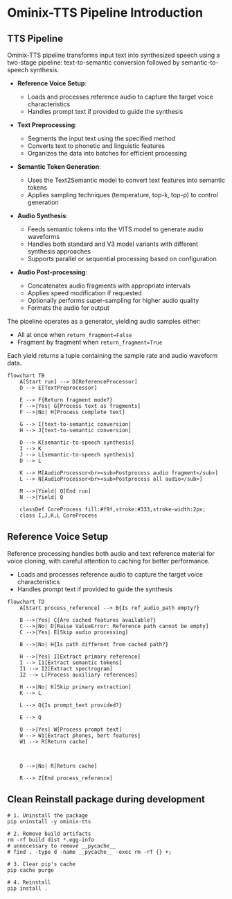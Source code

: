 # Ominix-TTS Pipeline Introduction
## TTS Pipeline

Ominix-TTS pipeline transforms input text into synthesized speech using a two-stage pipeline: text-to-semantic conversion followed by semantic-to-speech synthesis.

- **Reference Voice Setup**:
    - Loads and processes reference audio to capture the target voice characteristics
    - Handles prompt text if provided to guide the synthesis

- **Text Preprocessing**:
   - Segments the input text using the specified method
   - Converts text to phonetic and linguistic features
   - Organizes the data into batches for efficient processing

- **Semantic Token Generation**:
   - Uses the Text2Semantic model to convert text features into semantic tokens
   - Applies sampling techniques (temperature, top-k, top-p) to control generation

- **Audio Synthesis**:
   - Feeds semantic tokens into the VITS model to generate audio waveforms
   - Handles both standard and V3 model variants with different synthesis approaches
   - Supports parallel or sequential processing based on configuration

- **Audio Post-processing**:
   - Concatenates audio fragments with appropriate intervals
   - Applies speed modification if requested
   - Optionally performs super-sampling for higher audio quality
   - Formats the audio for output

The pipeline operates as a generator, yielding audio samples either:
- All at once when `return_fragment=False`
- Fragment by fragment when `return_fragment=True`

Each yield returns a tuple containing the sample rate and audio waveform data.      

```mermaid
flowchart TB
    A[Start run] --> D[ReferenceProcessor]
    D --> E[TextPreprocessor]
    
    E --> F{Return fragment mode?}
    F -->|Yes| G[Process text as fragments]
    F -->|No| H[Process complete text]
    
    G --> I[text-to-semantic conversion]
    H --> J[text-to-semantic conversion]    
    
    D --> K[semantic-to-speech synthesis]
    I --> K
    J --> L[semantic-to-speech synthesis]
    D --> L
    
    K --> M[AudioProcessor<br><sub>Postprocess audio fragment</sub>]
    L --> N[AudioProcessor<br><sub>Postprocess all audio</sub>]
    
    M -->|Yield| Q[End run]
    N -->|Yield| Q

    classDef CoreProcess fill:#f9f,stroke:#333,stroke-width:2px;
    class I,J,K,L CoreProcess
```    

## Reference Voice Setup

Reference processing handles both audio and text reference material for voice cloning, with careful attention to caching for better performance.
- Loads and processes reference audio to capture the target voice characteristics
- Handles prompt text if provided to guide the synthesis

```mermaid
flowchart TD
    A[Start process_reference] --> B{Is ref_audio_path empty?}
    
    B -->|Yes| C{Are cached features available?}
    C -->|No| D[Raise ValueError: Reference path cannot be empty]
    C -->|Yes| E[Skip audio processing]
    
    B -->|No| H{Is path different from cached path?}
    
    H -->|Yes| I[Extract primary reference]
    I --> I1[Extract semantic tokens]
    I1 --> I2[Extract spectrogram]
    I2 --> L[Process auxiliary references]   
    
    H -->|No| K[Skip primary extraction]
    K --> L
    
    L --> Q{Is prompt_text provided?}
    
    E --> Q    
    
    Q -->|Yes| W[Process prompt text]
    W --> W1[Extract phones, bert features]
    W1 --> R[Return cache]

    

    Q -->|No| R[Return cache]    
    
    R --> Z[End process_reference]
```    
 
## Clean Reinstall package during development
```
# 1. Uninstall the package
pip uninstall -y ominix-tts

# 2. Remove build artifacts
rm -rf build dist *.egg-info
# unnecessary to remove __pycache__
# find . -type d -name __pycache__ -exec rm -rf {} +;

# 3. Clear pip's cache
pip cache purge

# 4. Reinstall
pip install .
```